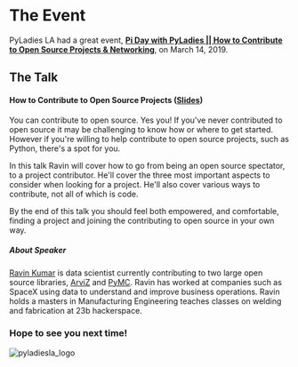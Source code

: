 # The Event
PyLadies LA had a great event, **[Pi Day with PyLadies || How to Contribute to Open Source Projects & Networking](https://www.meetup.com/Pyladies-LA/events/258071911/)**, on March 14, 2019. 


## The Talk

#### How to Contribute to Open Source Projects (**[Slides](https://docs.google.com/presentation/d/1cO37ri_S3P1ZQg_cPYIg8WMlNpVP8S7PJCstIPQh_1I/)**)

You can contribute to open source. Yes you! If you've never contributed to open source it may be challenging to know how or where to get started. However if you're willing to help contribute to open source projects, such as Python, there's a spot for you.

In this talk Ravin will cover how to go from being an open source spectator, to a project contributor. He'll cover the three most important aspects to consider when looking for a project. He'll also cover various ways to contribute, not all of which is code.

By the end of this talk you should feel both empowered, and comfortable, finding a project and joining the contributing to open source in your own way.

##### About Speaker
[Ravin Kumar](https://github.com/canyon289) is data scientist currently contributing to two large open source libraries, [ArviZ](https://arviz-devs.github.io/arviz/) and [PyMC](https://github.com/pymc-devs/pymc). Ravin has worked at companies such as SpaceX using data to understand and improve business operations. Ravin holds a masters in Manufacturing Engineering teaches classes on welding and fabrication at 23b hackerspace.


### Hope to see you next time!

![pyladiesla_logo](https://user-images.githubusercontent.com/32135867/48275251-ea2d4f80-e3f9-11e8-8383-59840c6727c9.jpeg)
